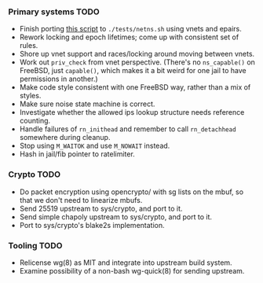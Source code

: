 ### Primary systems TODO

- Finish porting [this script](https://git.zx2c4.com/wireguard-linux/tree/tools/testing/selftests/wireguard/netns.sh)
  to `./tests/netns.sh` using vnets and epairs.
- Rework locking and epoch lifetimes; come up with consistent set of rules.
- Shore up vnet support and races/locking around moving between vnets.
- Work out `priv_check` from vnet perspective. (There's no `ns_capable()` on
  FreeBSD, just `capable()`, which makes it a bit weird for one jail to have
  permissions in another.)
- Make code style consistent with one FreeBSD way, rather than a mix of styles.
- Make sure noise state machine is correct.
- Investigate whether the allowed ips lookup structure needs reference
  counting.
- Handle failures of `rn_inithead` and remember to call `rn_detachhead`
  somewhere during cleanup.
- Stop using `M_WAITOK` and use `M_NOWAIT` instead.
- Hash in jail/fib pointer to ratelimiter.

### Crypto TODO

- Do packet encryption using opencrypto/ with sg lists on the mbuf, so that we don't need to linearize mbufs.
- Send 25519 upstream to sys/crypto, and port to it.
- Send simple chapoly upstream to sys/crypto, and port to it.
- Port to sys/crypto's blake2s implementation.

### Tooling TODO

- Relicense wg(8) as MIT and integrate into upstream build system.
- Examine possibility of a non-bash wg-quick(8) for sending upstream.
